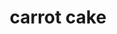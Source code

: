 ---
servings:
notes:
directions: |-
  * Mix sugar and oil
  * Add beaten eggs, mix well
  * In a large bowl combine dry ingredients
  * Add to sugar mixture, beat until combined
  * Stir in pineapple, raisins and nuts
  * Pour into a greased 13x9-in baking pan
  * Bake at 350° for 50-60 minutes or until a toothpick inserted in the center comes out clean
  * Cool on a wire rack
  * Meanwhile, beat cream cheese and butter in a small bowl until fluffy
  * Add the sugar and vanilla; beat until smooth
  * Once cake is cool, frost cake
  * Sprinkle with additional nuts and store in the refrigerator
ingredients: |-
  2 cups sugar
  1-1/2 cups canola oil
  4 large eggs (beaten room temperature)
  2 cups all-purpose flour
  2 teaspoon baking soda
  2 teaspoons ground cinnamon
  2 teaspoons baking powder
  1 teaspoon salt
  3 cups finely grated carrots
  1 cup raisins
  1 cup well-drained crushed pineapple
  1 cup chopped nuts

  _Cream cheese frosting:_
  8 ounces cream cheese (softened)
  8 tablespoons butter (softened)
  2 cups powdered sugar
  2 tbsp milk
  1 teaspoon vanilla extract
  additional chopped nuts
rating: 5
ease: easy
category: dessert
subcategory: cake
href:
totalTime:
cookTime:
prepTime:
title: carrot cake
path: /carrot-cake
---
